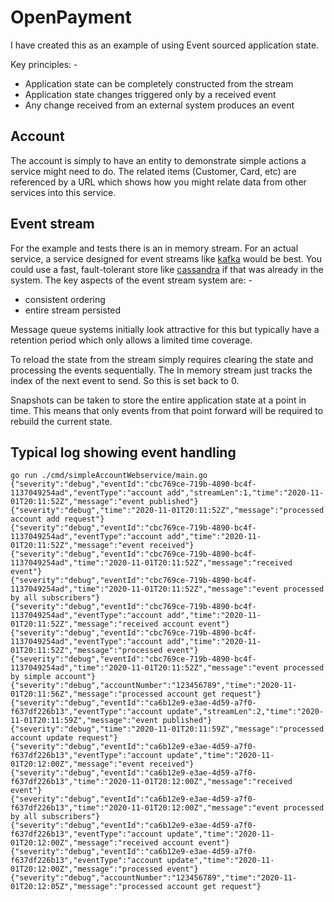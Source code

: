 # OpenPayment

I have created this as an example of using Event sourced application state. 

Key principles: -
- Application state can be completely constructed from the stream
- Application state changes triggered only by a received event
- Any change received from an external system produces an event

## Account

The account is simply to have an entity to demonstrate simple actions a service
might need to do. The related items (Customer, Card, etc) are referenced by a URL
which shows how you might relate data from other services into this service.

## Event stream

For the example and tests there is an in memory stream. For an actual service,
a service designed for event streams like [kafka](https://kafka.apache.org/) would be 
best. You could use a fast, fault-tolerant store like [cassandra](https://cassandra.apache.org/) 
if that was already in the system. The key aspects of the event stream system are: -

- consistent ordering
- entire stream persisted

Message queue systems initially look attractive for this but typically have a retention 
period which only allows a limited time coverage.

To reload the state from the stream simply requires clearing the state and processing
the events sequentially. The In memory stream just tracks the index of the next event
to send. So this is set back to 0.

Snapshots can be taken to store the entire application state at a point in time. This 
means that only events from that point forward will be required to rebuild the current 
state.

## Typical log showing event handling

```text
go run ./cmd/simpleAccountWebservice/main.go
{"severity":"debug","eventId":"cbc769ce-719b-4890-bc4f-1137049254ad","eventType":"account add","streamLen":1,"time":"2020-11-01T20:11:52Z","message":"event published"}
{"severity":"debug","time":"2020-11-01T20:11:52Z","message":"processed account add request"}
{"severity":"debug","eventId":"cbc769ce-719b-4890-bc4f-1137049254ad","eventType":"account add","time":"2020-11-01T20:11:52Z","message":"event received"}
{"severity":"debug","eventId":"cbc769ce-719b-4890-bc4f-1137049254ad","time":"2020-11-01T20:11:52Z","message":"received event"}
{"severity":"debug","eventId":"cbc769ce-719b-4890-bc4f-1137049254ad","time":"2020-11-01T20:11:52Z","message":"event processed by all subscribers"}
{"severity":"debug","eventId":"cbc769ce-719b-4890-bc4f-1137049254ad","eventType":"account add","time":"2020-11-01T20:11:52Z","message":"received account event"}
{"severity":"debug","eventId":"cbc769ce-719b-4890-bc4f-1137049254ad","eventType":"account add","time":"2020-11-01T20:11:52Z","message":"processed event"}
{"severity":"debug","eventId":"cbc769ce-719b-4890-bc4f-1137049254ad","time":"2020-11-01T20:11:52Z","message":"event processed by simple account"}
{"severity":"debug","accountNumber":"123456789","time":"2020-11-01T20:11:56Z","message":"processed account get request"}
{"severity":"debug","eventId":"ca6b12e9-e3ae-4d59-a7f0-f637df226b13","eventType":"account update","streamLen":2,"time":"2020-11-01T20:11:59Z","message":"event published"}
{"severity":"debug","time":"2020-11-01T20:11:59Z","message":"processed account update request"}
{"severity":"debug","eventId":"ca6b12e9-e3ae-4d59-a7f0-f637df226b13","eventType":"account update","time":"2020-11-01T20:12:00Z","message":"event received"}
{"severity":"debug","eventId":"ca6b12e9-e3ae-4d59-a7f0-f637df226b13","time":"2020-11-01T20:12:00Z","message":"received event"}
{"severity":"debug","eventId":"ca6b12e9-e3ae-4d59-a7f0-f637df226b13","time":"2020-11-01T20:12:00Z","message":"event processed by all subscribers"}
{"severity":"debug","eventId":"ca6b12e9-e3ae-4d59-a7f0-f637df226b13","eventType":"account update","time":"2020-11-01T20:12:00Z","message":"received account event"}
{"severity":"debug","eventId":"ca6b12e9-e3ae-4d59-a7f0-f637df226b13","eventType":"account update","time":"2020-11-01T20:12:00Z","message":"processed event"}
{"severity":"debug","accountNumber":"123456789","time":"2020-11-01T20:12:05Z","message":"processed account get request"}
```
